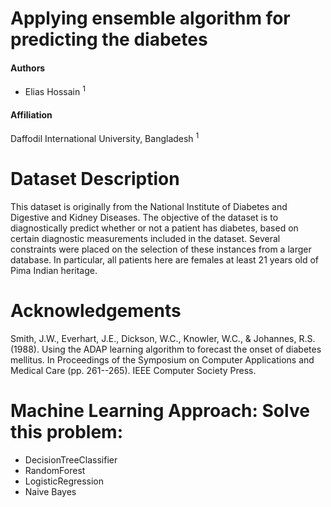 # Applying ensemble algorithm for predicting the diabetes 

<h4> Authors</h4>
<ul>
<li> Elias Hossain <sup>1</sup></li>
</ul>
<h4> Affiliation</h4>
Daffodil International University, Bangladesh <sup>1</sup> <br>

# Dataset Description

This dataset is originally from the National Institute of Diabetes and Digestive and Kidney Diseases. The objective of the dataset is to diagnostically predict whether or not a patient has diabetes, based on certain diagnostic measurements included in the dataset. Several constraints were placed on the selection of these instances from a larger database. In particular, all patients here are females at least 21 years old of Pima Indian heritage. 

# Acknowledgements
Smith, J.W., Everhart, J.E., Dickson, W.C., Knowler, W.C., & Johannes, R.S. (1988). Using the ADAP learning algorithm to forecast the onset of diabetes mellitus. In Proceedings of the Symposium on Computer Applications and Medical Care (pp. 261--265). IEEE Computer Society Press.

# Machine Learning Approach: Solve this problem:
* DecisionTreeClassifier 
* RandomForest 
* LogisticRegression
* Naive Bayes 
